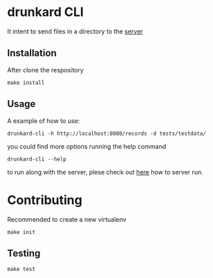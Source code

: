 # drunkard CLI

It intent to send files in a directory to the [server](https://github.com/cadicallegari/drunkard-server-go)


## Installation

After clone the respository

```
make install
```


## Usage

A example of how to use:

```
drunkard-cli -h http://localhost:8080/records -d tests/testdata/
```

you could find more options running the help command

```
drunkard-cli --help
```


to run along with the server, plese check out [here](https://github.com/cadicallegari/drunkard-server-go/blob/master/README.md#run-locally) how to server run.



# Contributing

Recommended to create a new virtualenv

```
make init
```


## Testing

```
make test
```
